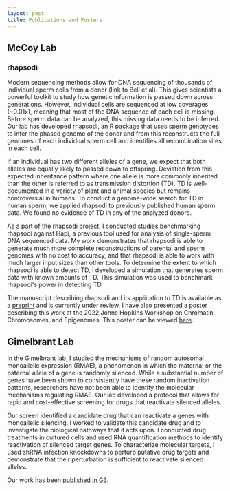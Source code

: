 ```yaml
---
layout: post
title: Publications and Posters
---
```


## McCoy Lab 

### rhapsodi 

Modern sequencing methods allow for DNA sequencing of thousands of individual sperm cells from a donor (link to Bell et al). This gives scientists a powerful toolkit to study how genetic information is passed down across generations. However, individual cells are sequenced at low coverages (~0.01x), meaning that most of the DNA sequence of each cell is missing. Before sperm data can be analyzed, this missing data needs to be inferred. Our lab has developed [rhapsodi](https://github.com/mccoy-lab/rhapsodi), an R package that uses sperm genotypes to infer the phased genome of the donor and from this reconstructs the full genomes of each individual sperm cell and identifies all recombination sites in each cell.

If an individual has two different alleles of a gene, we expect that both alleles are equally likely to passed down to offspring. Deviation from this expected inheritance pattern where one allele is more commonly inherited than the other is referred to as transmission distortion (TD). TD is well-documented in a variety of plant and animal species but remains controversial in humans. To conduct a genome-wide search for TD in human sperm, we applied rhapsodi to previously published human sperm data. We found no evidence of TD in any of the analyzed donors. 

As a part of the rhapsodi project, I conducted studies benchmarking rhapsodi against Hapi, a previous tool used for analysis of single-sperm DNA sequenced data. My work demonstrates that rhapsodi is able to generate much more complete reconstructions of parental and sperm genomes with no cost to accuracy, and that rhapsodi is able to work with much larger input sizes than other tools. To determine the extent to which rhapsodi is able to detect TD, I developed a simulation that generates sperm data with known amounts of TD. This simulation was used to benchmark rhapsodi's power in detecting TD. 

The manuscript describing rhapsodi and its application to TD is available as a [preprint](https://www.biorxiv.org/content/10.1101/2021.11.19.469261v2) and is currently under review. I have also presented a poster describing this work at the 2022 Johns Hopkins Workshop on Chromatin, Chromosomes, and Epigenomes. This poster can be viewed [here](https://github.com/andrew-bortvin/andrew-bortvin.github.io/blob/main/poster_final_resize.pdf).

## Gimelbrant Lab 

In the Gimelbrant lab, I studied the mechanisms of random autosomal monoallelic expression (RMAE), a phenomenon in which the maternal or the paternal allele of a gene is randomly silenced. While a substantial number of genes have been shown to consistently have these random inactivation patterns, researchers have not been able to identify the molecular mechanisms regulating RMAE. Our lab developed a protocol that allows for rapid and cost-effective screening for drugs that reactivate silenced alleles. 

Our screen identified a candidate drug that can reactivate a genes with monoallelic silencing. I worked to validate this candidate drug and to investigate the biological pathways that it acts upon. I conducted drug treatments in cultured cells and used RNA quantification methods to identify reactivation of silenced target genes. To characterize molecular targets, I used shRNA infection knockdowns to perturb putative drug targets and demonstrate that their perturbation is sufficient to reactivate silenced alleles. 

Our work has been [published in G3](https://academic.oup.com/g3journal/article/12/2/jkab428/6472352?login=true).
